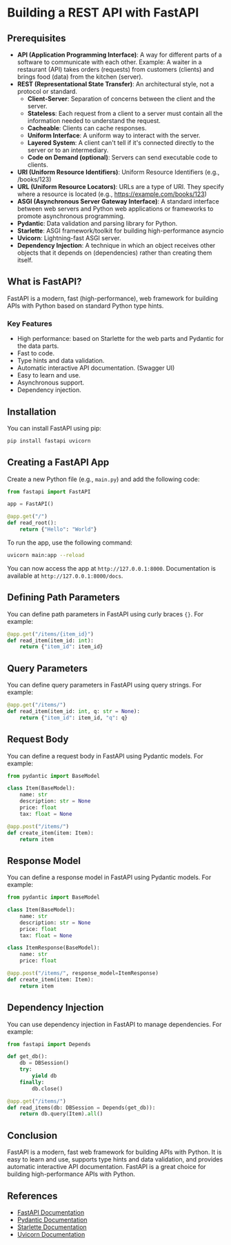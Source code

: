 # Building a REST API with FastAPI

## Prerequisites

- **API (Application Programming Interface)**: A way for different parts of a software to communicate with each other. Example: A waiter in a restaurant (API) takes orders (requests) from customers (clients) and brings food (data) from the kitchen (server).
- **REST (Representational State Transfer)**: An architectural style, not a protocol or standard.
  - **Client-Server**: Separation of concerns between the client and the server.
  - **Stateless**: Each request from a client to a server must contain all the information needed to understand the request.
  - **Cacheable**: Clients can cache responses.
  - **Uniform Interface**: A uniform way to interact with the server.
  - **Layered System**: A client can't tell if it's connected directly to the server or to an intermediary.
  - **Code on Demand (optional)**: Servers can send executable code to clients.
- **URI (Uniform Resource Identifiers)**: Uniform Resource Identifiers (e.g., /books/123)
- **URL (Uniform Resource Locators)**: URLs are a type of URI. They specify where a resource is located (e.g., https://example.com/books/123)
- **ASGI (Asynchronous Server Gateway Interface)**: A standard interface between web servers and Python web applications or frameworks to promote asynchronous programming.
- **Pydantic**: Data validation and parsing library for Python.
- **Starlette**: ASGI framework/toolkit for building high-performance asyncio
- **Uvicorn**: Lightning-fast ASGI server.
- **Dependency Injection**: A technique in which an object receives other objects that it depends on (dependencies) rather than creating them itself.

## What is FastAPI?
FastAPI is a modern, fast (high-performance), web framework for building APIs with Python based on standard Python type hints.

### Key Features

- High performance: based on Starlette for the web parts and Pydantic for the data parts.
- Fast to code.
- Type hints and data validation.
- Automatic interactive API documentation. (Swagger UI)
- Easy to learn and use.
- Asynchronous support.
- Dependency injection.

## Installation
You can install FastAPI using pip:

```bash
pip install fastapi uvicorn
```

## Creating a FastAPI App

Create a new Python file (e.g., `main.py`) and add the following code:

```python
from fastapi import FastAPI

app = FastAPI()

@app.get("/")
def read_root():
    return {"Hello": "World"}
```

To run the app, use the following command:

```bash
uvicorn main:app --reload
```

You can now access the app at `http://127.0.0.1:8000`. Documentation is available at `http://127.0.0.1:8000/docs`.

## Defining Path Parameters

You can define path parameters in FastAPI using curly braces `{}`. For example:

```python
@app.get("/items/{item_id}")
def read_item(item_id: int):
    return {"item_id": item_id}
```

## Query Parameters

You can define query parameters in FastAPI using query strings. For example:

```python
@app.get("/items/")
def read_item(item_id: int, q: str = None):
    return {"item_id": item_id, "q": q}
```

## Request Body

You can define a request body in FastAPI using Pydantic models. For example:

```python
from pydantic import BaseModel

class Item(BaseModel):
    name: str
    description: str = None
    price: float
    tax: float = None

@app.post("/items/")
def create_item(item: Item):
    return item
```

## Response Model

You can define a response model in FastAPI using Pydantic models. For example:

```python
from pydantic import BaseModel

class Item(BaseModel):
    name: str
    description: str = None
    price: float
    tax: float = None

class ItemResponse(BaseModel):
    name: str
    price: float

@app.post("/items/", response_model=ItemResponse)
def create_item(item: Item):
    return item
```

## Dependency Injection

You can use dependency injection in FastAPI to manage dependencies. For example:

```python
from fastapi import Depends

def get_db():
    db = DBSession()
    try:
        yield db
    finally:
        db.close()

@app.get("/items/")
def read_items(db: DBSession = Depends(get_db)):
    return db.query(Item).all()
```

## Conclusion
FastAPI is a modern, fast web framework for building APIs with Python. It is easy to learn and use, supports type hints and data validation, and provides automatic interactive API documentation. FastAPI is a great choice for building high-performance APIs with Python.

## References
- [FastAPI Documentation](https://fastapi.tiangolo.com/)
- [Pydantic Documentation](https://pydantic-docs.helpmanual.io/)
- [Starlette Documentation](https://www.starlette.io/)
- [Uvicorn Documentation](https://www.uvicorn.org/)
